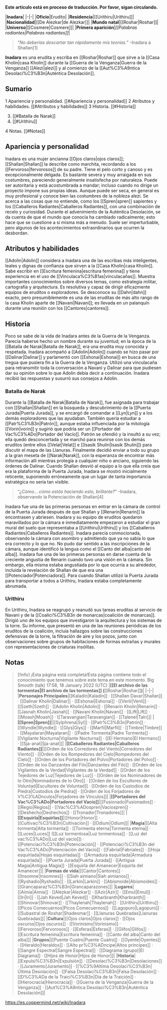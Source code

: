 **Este artículo está en proceso de traducción. Por favor, sigan circulando.**


|**Inadara**|
|-|-|
|**Oficio**|Erudito|
|**Residencia**|[[Urithiru\|Urithiru]]|
|**Nacionalidad**|[[De Alezkar\|de Alezkar]]|
|**Mundo natal**|[[Roshar\|Roshar]]|
|**Universo**|[[Cosmere\|Cosmere]]|
|**Primera aparición**|*[[Palabras radiantes\|Palabras radiantes]]*|

>“*No deberías descartar tan rápidamente mis teorías.*”
\-Inadara a Shallan[1]


**Inadara** es una erudita y escriba en [[Roshar\|Roshar]] que sirve a la [[Casa Kholin\|casa Kholin]] durante la [[Guerra de la Venganza\|Guerra de la Venganza]] [[Alezi\|alezi]] y al comienzo de la [[Aut%C3%A9ntica Desolaci%C3%B3n\|Auténtica Desolación]].

## Sumario

1 Apariencia y personalidad. [[#Apariencia y personalidad]] 
2 Atributos y habilidades. [[#Atributos y habilidades]] 
3 Historia. [[#Historia]] 

3. [[#Batalla de Narak]] 
3. [[#Urithiru]] 


4 Notas. [[#Notas]] 


## Apariencia y personalidad
Inadara es una mujer ancianna [[Ojos claros\|ojos claros]]; [[Shallan\|Shallan]] la describe como marchita, recordando a los [[Fervoroso\|fervorosos]] de su padre. Tiene el pelo corto y canoso y es excepcionalmente delgada.
Es bastante severa y muy arraigada en sus costumbres, pareciendo generalmente insatisfecha por naturaleza. Puede ser autoritaria y está acostumbrada a mandar; incluso cuando no dirige un proyecto impone sus propias ideas. Aunque puede ser seca, en general es muy profesional y conoce bien las costumbres de la nobleza alezi.
Se acerca a las cosas que no entiende, como los [[Spren\|spren]] sapientes y los [[Caballeros Radiantes\|Caballeros Radiantes]], con una combinación de recelo y curiosidad. Durante el advenimiento de la Auténtica Desolación, se da cuenta de que el mundo que conocía ha cambiado radicalmente; esto hace que se cuestione a sí misma más a menudo. Suele ser imperturbable, pero algunos de los acontecimientos extraordinarios que ocurren la desbordan.

## Atributos y habilidades
[[Adolin\|Adolin]] considera a Inadara una de las escribas más inteligentes, leales y dignas de confianza que sirven a la [[Casa Kholin\|casa Kholin]]. Sabe escribir en [[Escritura femenina\|escritura femenina]] y tiene experiencia en el uso de [[Vinculaca%C3%B1as\|vinculacañas]]. Muestra importantes conocimientos sobre diversos temas, como estrategia militar, cartografía y arquitectura. Es resolutiva y capaz de dirigir eficazmente equipos de eruditos o exploradores.
Se desconoce su [[Dahn\|dahn]] exacto, pero presumiblemente es una de las eruditas de más alto rango de la casa Kholin aparte de [[Navani\|Navani]]; es llevada en un palanquín durante una reunión con los [[Cantores\|cantores]].

## Historia
Poco se sabe de la vida de Inadara antes de la Guerra de la Venganza. Parecía haberse hecho un nombre durante su juventud; en la época de la [[Batalla de Narak\|Batalla de Narak]], era una erudita muy conocida y respetada.
Inadara acompañó a [[Adolin\|Adolin]] cuando se hizo pasar por [[Dalinar\|Dalinar]] y parlamentó con [[Eshonai\|Eshonai]] en busca de una tregua que pusiera fin a la Guerra de la Venganza. Utilizó una vinculacaña para retransmitir toda la conversación a Navani y Dalinar para que pudiesen dar su opinión sobre lo que Adolin debía decir a continuación. Inadara recibió las respuestas y susurró sus consejos a Adolin.

### Batalla de Narak
Durante la [[Batalla de Narak\|Batalla de Narak]], fue asignada para trabajar con [[Shallan\|Shallan]] en la búsqueda y descubrimiento de la [[Puerta Jurada\|Puerta Jurada]], y se encargó de comandar a [[Lyn\|Lyn]] y a los demás exploradores que las ayudaban. También quería estudiar a [[Patr%C3%B3n\|Patrón]], aunque estaba influenciada por la mitología [[Vorin\|vorin]] y sugirió que podría ser un [[Portador del Vac%C3%ADo\|Portador del Vacío]]. Patrón se ofendió y la insultó a su vez; ella quedó desconcertada y se marchó para reunirse con los demás eruditos (entre ellos [[Velat\|Velat]] e [[Isasik Shulin\|Isasik Shulin]]) para discutir el mapa de las Llanuras. Finalmente decidió enviar a todo su grupo a la gran meseta de [[Narak\|Narak]], con la esperanza de encontrar más información allí mientras protegía a cualquier niño o anciano, siguiendo las órdenes de Dalinar. Cuando Shallan desvió al equipo a lo que ella creía que era la plataforma de la Puerta Jurada, Inadara se mostró inicialmente reticente, suponiendo erróneamente que un lugar de tanta importancia estratégica no sería tan visible.

>“*¿Cómo... cómo estás haciendo esto, brillante?*”
\-Inadara, observando la Potenciación de Shallan[4]

Inadara fue una de las primeras personas en entrar en la cámara de control de la Puerta Jurada después de que Shallan y [[Renarin\|Renarin]] la encontrasen y abriesen. Inadara y su equipo de eruditos quedaron maravillados por la cámara e inmediatamente empezaron a estudiar el gran mural del suelo que representaba a [[Urithiru\|Urithiru]] y los [[Caballeros Radiantes\|Caballeros Radiantes]]. Inadara parecía conmocionada, observando la cámara con asombro y admitiendo que ya no sabía lo que era correcto y lo que no. No pudo dar sentido a las inscripciones de la cámara, aunque identificó la lengua como el [[Canto del alba\|canto del alba]]. Inadara fue una de las primeras personas en darse cuenta de la creciente angustia de Renarin cuando tuvo una visión en la cámara. Sin embargo, ella misma estaba angustiada por lo que ocurría a su alrededor, incluida la revelación de Shallan de que era una [[Potenciador\|Potenciadora]]. Para cuando Shallan utilizó la Puerta Jurada para transportar a todos a Urithiru, Inadara estaba completamente abrumada.

### Urithiru
En Urithiru, Inadara se reagrupó y reanudó sus tareas eruditas al servicio de Navani y de la [[Coalici%C3%B3n de monarcas\|coalición de monarcas]]. Dirigió uno de los equipos que investigaron la arquitectura y los sistemas de la torre. Su informe, que presentó en una de las reuniones periódicas de los eruditos de la coalición, incluía hallazgos sobre las construcciones defensivas de la torre, la filtración de aire y los pozos, junto con observaciones sobre grupos de habitaciones de formas extrañas y murales con representaciones de criaturas insólitas.

## Notas

> [!info] ¡Esta página está completa!Esta página contiene todo el conocimiento que tenemos sobre este tema en este momento.
Big Smooth (talk) 17:58, 18 January 2022 (UTC)
|**[[El archivo de las tormentas\|El archivo de las tormentas]] (**[[Roshar\|Roshar]]**)**|
|-|-|
|**Personajes Principales**|[[Kaladin\|Kaladin]] · [[Shallan Davar\|Shallan]] · [[Dalinar Kholin\|Dalinar]] · [[Eshonai\|Eshonai]] · [[Venli\|Venli]] · [[Szeth\|Szeth]] · [[Adolin Kholin\|Adolin]] · [[Renarin Kholin\|Renarin]] · [[Jasnah Kholin\|Jasnah]] · [[Navani Kholin\|Navani]] · [[Lift\|Lift]] · [[Moash\|Moash]] · [[Taravangian\|Taravangian]] · [[Talenel\|Taln]]|
|**[[Spren\|Spren]]**|[[Sylphrena\|Syl]] · [[Patr%C3%B3n\|Patrón]] · [[Wyndle\|Wyndle]] · [[Glys\|Glys]] · [[Marfil\|Marfil]] · [[Timbre\|Timbre]] · [[Mayalaran\|Mayalaran]] · [[Padre Tormenta\|Padre Tormenta]] · [[Vigilante Nocturna\|Vigilante Nocturna]] · [[El Hermano\|El Hermano]] · [[Sja-anat\|Sja-anat]]|
|**[[Caballeros Radiantes\|Caballeros Radiantes]]**|[[Orden de los Corredores del Viento\|Corredores del Viento]] · [[Orden de los Rompedores del Cielo\|Rompedores del Cielo]] · [[Orden de los Portadores del Polvo\|Portadores del Polvo]] · [[Orden de los Danzantes del Filo\|Danzantes del Filo]] · [[Orden de los Vigilantes de la Verdad\|Vigilantes de la Verdad]] · [[Orden de los Tejedores de Luz\|Tejedores de Luz]] · [[Orden de los Nominadores de lo Otro\|Nominadores de lo Otro]] · [[Orden de los Escultores de Voluntad\|Escultores de Voluntad]] · [[Orden de los Custodios de Piedra\|Custodios de Piedra]] · [[Orden de los Forjadores de V%C3%ADnculos\|Forjadores de Vínculos]]|
|**[[Portadores del Vac%C3%ADo\|Portadores del Vacío]]**|[[Fusionado\|Fusionados]] · [[Regio\|Regios]] · [[Vac%C3%ADospren\|Vacíospren]] · [[Deshecho\|Deshechos]] · [[Tronador\|Tronadores]]|
|**[[Esquirla\|Esquirlas]]**|[[Honor\|Honor]] · [[Cultivaci%C3%B3n\|Cultivación]] · [[Odium\|Odium]]|
|**Magia**|[[Alta tormenta\|Alta tormenta]] · [[Tormenta eterna\|Tormenta eterna]] · [[Luces\|Luces]] ([[Luz tormentosa\|Luz tormentosa]] · [[Luz del vac%C3%ADo\|Luz del vacío]]) · [[Potenciaci%C3%B3n\|Potenciación]] · [[Potenciaci%C3%B3n del Vac%C3%ADo\|Potenciación del Vacío]] · [[Fabrial\|Fabriales]] · [[Hoja esquirlada\|Hojas esquirladas]] · [[Armadura esquirlada\|Armadura esquirlada]] · [[Puerta Jurada\|Puerta Jurada]] · [[Antigua Magia\|Antigua Magia]] · [[Esquirla del Amanecer\|Esquirla del Amanecer]]|
|**Formas de vida**|[[Cantor\|Cantores]] · [[Insomne\|Insomnes]] · [[Siah aimiano\|Siah aimianos]] · [[Ryshadio\|Ryshadio]] · [[Larkin\|Larkin]] · [[Abismoide\|Abismoides]] · [[Grancaparaz%C3%B3n\|Grancaparazones]]|
|**Lugares**|[[Aimia\|Aimia]] · [[Alezkar\|Alezkar]] · [[Azir\|Azir]] · [[Emul\|Emul]] · [[Iri\|Iri]] · [[Jah Keved\|Jah Keved]] · [[Kharbranth\|Kharbranth]] · [[Shinovar\|Shinovar]] · [[Thaylenah\|Thaylenah]] · [[Urithiru\|Urithiru]] · [[Picos Comecuernos\|Picos Comecuernos]] · [[Lagopuro\|Lagopuro]] · [[Subastral de Roshar\|Shadesmar]] · [[Llanuras Quebradas\|Llanuras Quebradas]]|
|**Cultura**|[[Ojos claros\|Ojos claros]] · [[Ojos oscuros\|Ojos oscuros]] · [[Vorinismo\|Vorinismo]] · [[Fervoroso\|Fervorosos]] · [[Esferas\|Esferas]] · [[Glifos\|Glifos]] · [[Escritura femenina\|Escritura femenina]] · [[Canto del alba\|Canto del alba]]|
|**Grupos**|[[Puente Cuatro\|Puente Cuatro]] · [[Oyente\|Oyentes]] · [[Heraldo\|Heraldos]] · [[Alto pr%C3%ADncipe\|Altos príncipes]] · [[Sangre Espectral\|Sangre Espectral]] · [[Diagrama (grupo)\|El Diagrama]] · [[Hijos de Honor\|Hijos de Honor]]|
|**Historia**|[[Expulsi%C3%B3n\|Expulsión]] · [[Desolaci%C3%B3n\|Desolaciones]] · [[Juramento\|Juramento]] · [[%C3%9Altima Desolaci%C3%B3n\|Última Desolación]] · [[Falsa Desolaci%C3%B3n\|Falsa Desolación]] · [[D%C3%ADa de la Traici%C3%B3n\|Día de la Traición]] · [[Hierocracia\|Hierocracia]] · [[Guerra de la Venganza\|Guerra de la Venganza]] · [[Aut%C3%A9ntica Desolaci%C3%B3n\|Auténtica Desolación]]|



https://es.coppermind.net/wiki/Inadara